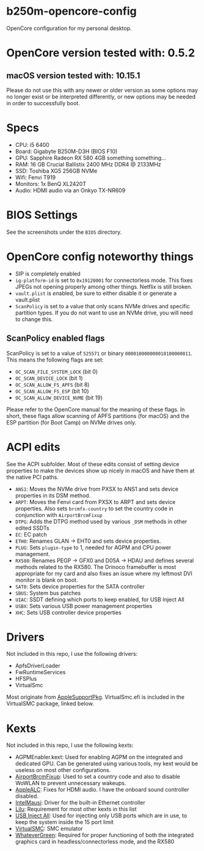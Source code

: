 # b250m-opencore-config
OpenCore configuration for my personal desktop.

# OpenCore version tested with: 0.5.2
## macOS version tested with: 10.15.1
Please do not use this with any newer or older version as some options may no longer exist or be interpreted differently, or new options may be needed in order to successfully boot.

# Specs
- CPU: i5 6400
- Board: Gigabyte B250M-D3H (BIOS F10)
- GPU: Sapphire Radeon RX 580 4GB something something…
- RAM: 16 GB Crucial Ballistix 2400 MHz DDR4 @ 2133MHz
- SSD: Toshiba XG5 256GB NVMe
- Wifi: Fenvi T919
- Monitors: 1x BenQ XL2420T
- Audio: HDMI audio via an Onkyo TX-NR609

# BIOS Settings
See the screenshots under the `BIOS` directory.

# OpenCore config noteworthy things

- SIP is completely enabled
- `ig-platform-id` is set to `0x19120001` for connectorless mode. This fixes JPEGs not opening properly among other things. Netflix is still broken.
- `vault.plist` is *en*abled, be sure to either disable it or generate a vault.plist
- `ScanPolicy` is set to a value that only scans NVMe drives and specific partition types. If you do not want to use an NVMe drive, you will need to change this.

## ScanPolicy enabled flags
ScanPolicy is set to a value of `525571` or binary `000010000000010100000011`. This means the following flags are set:

- `OC_SCAN_FILE_SYSTEM_LOCK` (bit 0)
- `OC_SCAN_DEVICE_LOCK` (bit 1)
- `OC_SCAN_ALLOW_FS_APFS` (bit 8)
- `OC_SCAN_ALLOW_FS_ESP` (bit 10)
- `OC_SCAN_ALLOW_DEVICE_NVME` (bit 19)

Please refer to the OpenCore manual for the meaning of these flags. In short, these flags allow scanning of APFS partitions (for macOS) and the ESP partition (for Boot Camp) on NVMe drives only.

# ACPI edits
See the ACPI subfolder. Most of these edits consist of setting device properties to make the devices show up nicely in macOS and have them at the native PCI paths.

- `ANS1`: Moves the NVMe drive from PXSX to ANS1 and sets device properties in its DSM method.
- `ARPT`: Moves the Fenvi card from PXSX to ARPT and sets device properties. Also sets `brcmfx-country` to set the country code in conjunction with `AirportBrcmFixup`
- `DTPG`: Adds the DTPG method used by various `_DSM` methods in other edited SSDTs
- `EC`: EC patch
- `ETH0`: Renames GLAN -> EHT0 and sets device properties.
- `PLUG`: Sets `plugin-type` to 1, needed for AGPM and CPU power management.
- `RX580`: Renames PEGP -> GFX0 and D05A -> HDAU and defines several methods related to the RX580. The Orinoco framebuffer is most appropriate for my card and also fixes an issue where my leftmost DVI monitor is blank on boot.
- `SAT0`: Sets device properties for the SATA controller
- `SBUS`: System bus patches
- `UIAC`: SSDT defining which ports to keep enabled, for USB Inject All
- `USBX`: Sets various USB power management properties
- `XHC`: Sets USB controller device properties

# Drivers
Not included in this repo, I use the following drivers:

- ApfsDriverLoader
- FwRuntimeServices
- HFSPlus
- VirtualSmc

Most originate from [AppleSupportPkg](https://github.com/acidanthera/AppleSupportPkg). VirtualSmc.efi is included in the VirtualSMC package, linked below.

# Kexts
Not included in this repo, I use the following kexts:

- AGPMEnabler.kext: Used for enabling AGPM on the integrated and dedicated GPU. Can be generated using various tools, my kext would be useless on most other configurations.
- [AirportBrcmFixup](https://github.com/acidanthera/AppleALC): Used to set a country code and also to disable WoWLAN to prevent unnecessary wakeups.
- [AppleALC](https://github.com/acidanthera/AppleALC): Fixes for HDMI audio. I have the onboard sound controller disabled.
- [IntelMausi](https://github.com/acidanthera/IntelMausi): Driver for the built-in Ethernet controller
- [Lilu](https://github.com/acidanthera/Lilu): Requirement for most other kexts in this list
- [USB Inject All](https://bitbucket.org/RehabMan/os-x-usb-inject-all/src/master/): Used for injecting only USB ports which are in use, to keep the system inside the 15 port limit
- [VirtualSMC](https://github.com/acidanthera/VirtualSMC): SMC emulator
- [WhateverGreen](https://github.com/acidanthera/WhateverGreen): Required for proper functioning of both the integrated graphics card in headless/connectorless mode, and the RX580
